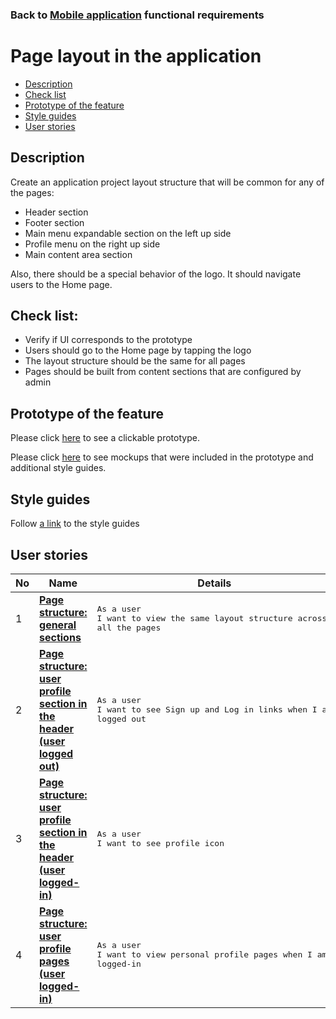 ### Back to [Mobile application](/sports_hub_portal/mobile_application_features/mobile_application_features_list/README.md) functional requirements

# Page layout in the application

- [Description](#description)
- [Check list](#check-list)
- [Prototype of the feature](#prototype-of-the-feature)
- [Style guides](#style-guides)
- [User stories](#user-stories)

## Description

Create an application project layout structure that will be common for any of the pages:
- Header section
- Footer section
- Main menu expandable section on the left up side
- Profile menu on the right up side
- Main content area section

Also, there should be a special behavior of the logo. It should navigate users to the Home page.

## Check list:

  - Verify if UI corresponds to the prototype
  - Users should go to the Home page by tapping the logo
  - The layout structure should be the same for all pages
  - Pages should be built from content sections that are configured by admin

## Prototype of the feature

Please click [here](https://www.figma.com/proto/JVDTph8VY9Ye7kz8BTDxhJ/1-Sports-Hub-General-Prototype?page-id=0%3A5852&node-id=0%3A7481&viewport=-1637%2C-969%2C0.37520089745521545&scaling=scale-down) to see a clickable prototype.

Please click [here](https://www.figma.com/file/egXgh8BYD7Xaa0JeMNhv9R/Manage-advertisements?node-id=0%3A1075) to see mockups that were included in the prototype and additional style guides.

## Style guides

Follow [a link](https://www.figma.com/proto/0zkkf5WC77OSpvyD6YXpFE/Style-guides?page-id=0%3A1&node-id=19%3A5368&viewport=266%2C48%2C0.54&scaling=min-zoom&starting-point-node-id=19%3A5368) to the style guides

## User stories

No           |      Name     |   Details
------------ | ------------- | -------------
1 |[**Page structure: general sections**](/sports_hub_portal/mobile_application_features/project_layout/user_stories/page_structure_general_sections/README.md)|<pre>As a user<br>I want to view the same layout structure across all the pages</pre>
2 |[**Page structure: user profile section in the header (user logged out)**](/sports_hub_portal/mobile_application_features/project_layout/user_stories/page_structure_user_profile_section_user_logged_out/README.md)|<pre>As a user<br>I want to see Sign up and Log in links when I am logged out</pre>
3 |[**Page structure: user profile section in the header (user logged-in)**](/sports_hub_portal/mobile_application_features/project_layout/user_stories/page_structure_user_profile_section_user_logged_in/README.md)|<pre>As a user<br>I want to see profile icon</pre>
4 |[**Page structure: user profile pages (user logged-in)**](/sports_hub_portal/mobile_application_features/project_layout/user_stories/page_structure_user_profile_pages_user_logged_in/README.md)|<pre>As a user<br>I want to view personal profile pages when I am logged-in</pre>
